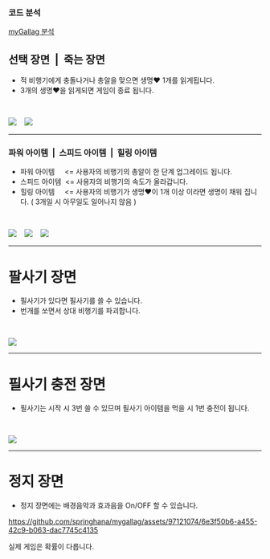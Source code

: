 ### 코드 분석
<a href="https://github.com/springhana/mygallag/blob/master/docs/myGallag.md">myGallag 분석</a>

## 선택 장면&nbsp;&nbsp;|&nbsp;&nbsp;죽는 장면
* 적 비행기에게 충돌나거나 총알을 맞으면 생명❤️ 1개를 읽게됩니다.
* 3개의 생명❤️을 읽게되면 게임이 종료 됩니다.

<br/>
<p>
  <img src="https://github.com/springhana/mygallag/assets/97121074/955e9bb3-b4ea-42af-a05e-09c709b71a70"/>
  &nbsp;&nbsp;
  <img src="https://github.com/springhana/mygallag/assets/97121074/e04878e8-6625-4ccc-a0d5-af20a96fd84d"/>
</p>
<hr/>

### 파워 아이템&nbsp;&nbsp;|&nbsp;&nbsp;스피드 아이템&nbsp;&nbsp;|&nbsp;&nbsp;힐링 아이템
* 파워 아이템&nbsp;&nbsp;&nbsp;&nbsp; <= 사용자의 비행기의 총알이 한 단계 업그레이드 됩니다.
* 스피드 아이템&nbsp; <= 사용자의 비행기의 속도가 올라갑니다.
* 힐링 아이템&nbsp;&nbsp;&nbsp;&nbsp; <= 사용자의 비행기가 생명❤️이 1개 이상 이라면 생명이 채워 집니다. ( 3개일 시 아무일도 일어나지 않음 )

<br/>
<p>
  <img src="https://github.com/springhana/mygallag/assets/97121074/6d26d64b-27bb-4232-b6ec-cb03da61b758"/>
  &nbsp;&nbsp;
  <img src="https://github.com/springhana/mygallag/assets/97121074/00a48af0-bcf2-40e5-9e3c-6be233c14c6b"/>
  &nbsp;&nbsp;
  <img src="https://github.com/springhana/mygallag/assets/97121074/402dc4e9-9002-4a3c-9c79-abf359a94c58"/>
</p>
<hr/>

# 팔사기 장면
* 필사기가 있다면 필사기를 쓸 수 있습니다.
* 번개를 쏘면서 상대 비행기를 파괴합니다.

<br/>
<p>
  <img src="https://github.com/springhana/mygallag/assets/97121074/7e89d418-8674-4c73-aa0e-5a3468bfc039"/>
</p>
<hr/>

# 필사기 충전 장면
* 필사기는 시작 시 3번 쓸 수 있므며 필사기 아이템을 먹을 시 1번 충전이 됩니다.

<br/>
<p>
  <img src="https://github.com/springhana/mygallag/assets/97121074/81ccbe9d-b07f-4248-80c4-5705bcd5f491"/>
</p>
<hr/>

# 정지 장면
* 정지 장면에는 배경음악과 효과음을 On/OFF 할 수 있습니다.

https://github.com/springhana/mygallag/assets/97121074/6e3f50b6-a455-42c9-b063-dac7745c4135

실제 게임은 확률이 다릅니다.


